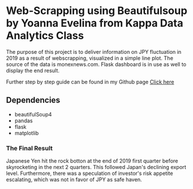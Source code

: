 # Web-Scrapping using Beautifulsoup by Yoanna Evelina from Kappa Data Analytics Class

The purpose of this project is to deliver information on JPY fluctuation in 2019 as a result of webscrapping, visualized in a simple line plot. The source of the data is monexnews.com. Flask dashboard is in use as well to display the end result.

Further step by step guide can be found in my Github page [Click here](https://github.com/yoannaevelina/alg_capstone_beautifulsoup)

## Dependencies

- beautifulSoup4
- pandas
- flask
- matplotlib

### The Final Result

Japanese Yen hit the rock botton at the end of 2019 first quarter before skyrocketing in the next 2 quarters. This followed Japan's declining export level. Furthermore, there was a speculation of investor's risk appetite escalating, which was not in favor of JPY as safe haven. 




